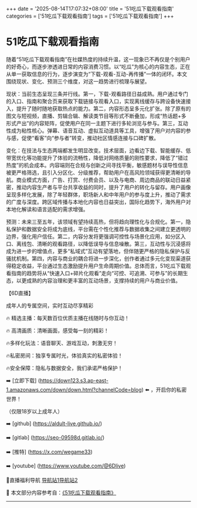 +++
date = '2025-08-14T17:07:32+08:00'
title = '51吃瓜下载观看指南'
categories = ['51吃瓜下载观看指南']
tags = ['51吃瓜下载观看指南']
+++

# 51吃瓜下载观看指南

随着“51吃瓜下载观看指南”在社媒热度的持续升温，这一现象已不再仅是个别用户的好奇心，而逐步渗透进日常的内容消费习惯。以“吃瓜”为核心的内容生态，正在从单一获取信息的行为，逐步演变为“下载-观看-互动-再传播”一体的闭环。本文围绕现状、变化、预测三个维度，对这一趋势进行梳理与展望。

现状：当前生态呈现三条并行线。第一，下载-观看路径日益成熟。用户通过专门的入口、指南和聚合页来获取下载链接与观看入口，实现离线缓存与跨设备快速接入，提升了随时随地获取热点的能力。第二，内容形态呈多元化扩张。除了原有的图文与短视频，直播、剪辑合辑、解读类节目等形式不断叠加，形成“热话题+多形式产出”的内容矩阵，促使用户在同一主题下进行多轮浏览与参与。第三，互动性成为粘性核心。弹幕、语音互动、虚拟互动道具等工具，增强了用户对内容的参与感，促使“看客”向“参与者”转变，推动社区情感连接与口碑扩散。

变化：在技法与生态两端都发生明显改变。技术层面，边看边下载、智能缓存、低带宽优化等功能提升了体验的流畅性，降低对网络质量的刚性要求，降低了“错过热度”的机会成本。内容端则在合规与创新之间寻找平衡，敏感题材与误导性信息被更严格筛选，且引入分区化、分级推荐，帮助用户在高风险领域获得更清晰的导航。商业模式方面，广告、打赏、付费会员、以及与电商、周边商品的联动日益紧密，推动内容生产者与平台共享收益的同时，提升了用户的转化与留存。用户画像呈现多样化发展，除了年轻群体，职场新人和中年用户的参与度上升，推动了需求的广度与深度。跨区域传播与本地化内容也日益突出，国际化趋势下，海外用户对本地化解读和语言适配的需求增强。

预测：未来三至五年，该领域有望持续高热，但将趋向理性化与合规化。第一，隐私保护和数据安全将成为底线，平台需在个性化推荐与数据收集之间建立更透明的边界，强化用户信任。第二，内容分发将更强调可控性与场景化应用，如分区入口、离线包、清晰的观看路径，以降低误导与信息噪散。第三，互动性与沉浸感将成为进一步的增值点，更多“私域式”互动有望落地，但伴随更严格的隐私保护与反骚扰机制。第四，内容与商业的耦合将进一步深化，创作者通过多元化变现渠道获得稳定收益，平台通过生态激励提升用户生命周期价值。总体而言，51吃瓜下载观看指南的趋势将从“快速入口+碎片化观看”走向“可控、可追溯、可参与”的长期生态，以更成熟的内容治理和更丰富的互动场景，支撑持续的用户与商业价值。

【6D直播】

 成年人的专属空间，实时互动尽享精彩

🔥 精选主播：每天数百位优质主播在线随时与你互动！

🔥 高清画质：清晰画面，感受每一刻的精彩！

🔥多样化玩法：语音聊天、游戏互动，刺激无穷！

🔥私密房间：独享专属时光，体验真实的私密体验！

🔥安全保障：隐私与数据安全，我们承诺严格保护！

➡️ [立即下载] (https://down123.s3.ap-east-1.amazonaws.com/down/down.html?channelCode=blog) ⬅️ ，开启你的私密世界！

 （仅限18岁以上成年人）

➡️ [github] (https://aldult-live.github.io/)

➡️ [gitlab] (https://seo-09598d.gitlab.io/)

➡️ [推特] (https://x.com/wegame33)

➡️ [youtube] (https://www.youtube.com/@6Dlive)

🔞直播福利导航   [导航站1](https://webstack-86085a.gitlab.io/)[导航站2](https://onlygit123-2.github.io/)


📘 本文部分内容参考自：[《51吃瓜下载观看指南》](https://webstack-hugo-4.pages.dev/)

---
